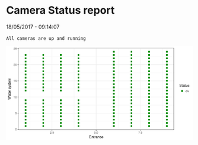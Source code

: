 Camera Status report
================
18/05/2017 - 09:14:07

    All cameras are up and running

![](camreport_files/figure-markdown_github/unnamed-chunk-2-1.png)
